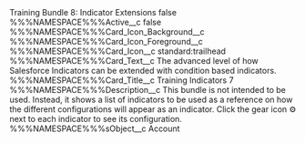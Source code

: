 <?xml version="1.0" encoding="UTF-8"?>
<CustomMetadata xmlns="http://soap.sforce.com/2006/04/metadata" xmlns:xsi="http://www.w3.org/2001/XMLSchema-instance" xmlns:xsd="http://www.w3.org/2001/XMLSchema">
    <label>Training Bundle 8: Indicator Extensions</label>
    <protected>false</protected>
    <values>
        <field>%%%NAMESPACE%%%Active__c</field>
        <value xsi:type="xsd:boolean">false</value>
    </values>
    <values>
        <field>%%%NAMESPACE%%%Card_Icon_Background__c</field>
        <value xsi:nil="true"/>
    </values>
    <values>
        <field>%%%NAMESPACE%%%Card_Icon_Foreground__c</field>
        <value xsi:nil="true"/>
    </values>
    <values>
        <field>%%%NAMESPACE%%%Card_Icon__c</field>
        <value xsi:type="xsd:string">standard:trailhead</value>
    </values>
    <values>
        <field>%%%NAMESPACE%%%Card_Text__c</field>
        <value xsi:type="xsd:string">The advanced level of how Salesforce Indicators can be extended with condition based indicators.</value>
    </values>
    <values>
        <field>%%%NAMESPACE%%%Card_Title__c</field>
        <value xsi:type="xsd:string">Training Indicators 7</value>
    </values>
    <values>
        <field>%%%NAMESPACE%%%Description__c</field>
        <value xsi:type="xsd:string">This bundle is not intended to be used.  Instead, it shows a list of indicators to be used as a reference on how the different configurations will appear as an indicator.  Click the gear icon ⚙ next to each indicator to see its configuration.</value>
    </values>
    <values>
        <field>%%%NAMESPACE%%%sObject__c</field>
        <value xsi:type="xsd:string">Account</value>
    </values>
</CustomMetadata>
